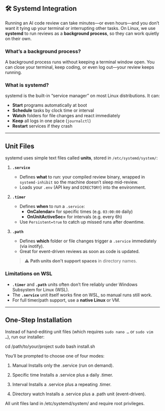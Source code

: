 ## 🛠 Systemd Integration

Running an AI code review can take minutes—or even hours—and you don’t want it tying up your terminal or interrupting other tasks. On Linux, we use **systemd** to run reviews as a **background process**, so they can work quietly on their own.

### What’s a background process?
A background process runs without keeping a terminal window open. You can close your terminal, keep coding, or even log out—your review keeps running.

### What is systemd?
systemd is the built-in “service manager” on most Linux distributions. It can:
- **Start** programs automatically at boot  
- **Schedule** tasks by clock time or interval  
- **Watch** folders for file changes and react immediately  
- **Keep** all logs in one place (`journalctl`)  
- **Restart** services if they crash  

---

## Unit Files

systemd uses simple text files called **units**, stored in `/etc/systemd/system/`:

1. **`.service`**  
   - Defines **what** to run: your compiled review binary, wrapped in `systemd-inhibit` so the machine doesn’t sleep mid-review.  
   - Loads your `.env` (API key and `DIRECTORY`) into the environment.

2. **`.timer`**  
   - Defines **when** to run a `.service`:  
     - **OnCalendar=** for specific times (e.g. `03:00:00` daily)  
     - **OnUnitActiveSec=** for intervals (e.g. every 6h)  
   - Use `Persistent=true` to catch up missed runs after downtime.

3. **`.path`**  
   - Defines **which** folder or file changes trigger a `.service` immediately (via inotify).  
   - Great for event-driven reviews as soon as code is updated.  
   > ⚠️ **Path units don’t support spaces** in directory names.

### Limitations on WSL
- **`.timer`** and **`.path`** units often don’t fire reliably under Windows Subsystem for Linux (WSL).  
- The **`.service`** unit itself works fine on WSL, so manual runs still work.  
- For full timer/path support, use a **native Linux** or VM.

---

## One-Step Installation

Instead of hand-editing unit files (which requires `sudo nano …` or `sudo vim …`), run our installer:

cd /path/to/your/project
sudo bash install.sh

You’ll be prompted to choose one of four modes:

1. Manual
Installs only the .service (run on demand).

2. Specific time
Installs a .service plus a daily .timer.

3. Interval
Installs a .service plus a repeating .timer.

4. Directory watch
Installs a .service plus a .path unit (event-driven).

All unit files land in /etc/systemd/system/ and require root privileges.